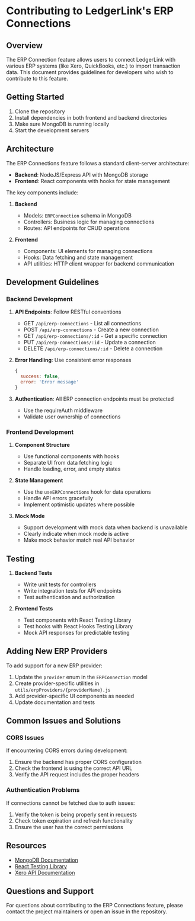 # Contributing to LedgerLink's ERP Connections

## Overview

The ERP Connection feature allows users to connect LedgerLink with various ERP systems (like Xero, QuickBooks, etc.) to import transaction data. This document provides guidelines for developers who wish to contribute to this feature.

## Getting Started

1. Clone the repository
2. Install dependencies in both frontend and backend directories
3. Make sure MongoDB is running locally
4. Start the development servers

## Architecture

The ERP Connections feature follows a standard client-server architecture:

- **Backend**: NodeJS/Express API with MongoDB storage
- **Frontend**: React components with hooks for state management

The key components include:

1. **Backend**
   - Models: `ERPConnection` schema in MongoDB
   - Controllers: Business logic for managing connections
   - Routes: API endpoints for CRUD operations

2. **Frontend**
   - Components: UI elements for managing connections
   - Hooks: Data fetching and state management
   - API utilities: HTTP client wrapper for backend communication

## Development Guidelines

### Backend Development

1. **API Endpoints**: Follow RESTful conventions
   - GET `/api/erp-connections` - List all connections
   - POST `/api/erp-connections` - Create a new connection
   - GET `/api/erp-connections/:id` - Get a specific connection
   - PUT `/api/erp-connections/:id` - Update a connection
   - DELETE `/api/erp-connections/:id` - Delete a connection

2. **Error Handling**: Use consistent error responses
   ```javascript
   {
     success: false,
     error: 'Error message'
   }
   ```

3. **Authentication**: All ERP connection endpoints must be protected
   - Use the requireAuth middleware
   - Validate user ownership of connections

### Frontend Development

1. **Component Structure**
   - Use functional components with hooks
   - Separate UI from data fetching logic
   - Handle loading, error, and empty states

2. **State Management**
   - Use the `useERPConnections` hook for data operations
   - Handle API errors gracefully
   - Implement optimistic updates where possible

3. **Mock Mode**
   - Support development with mock data when backend is unavailable
   - Clearly indicate when mock mode is active
   - Make mock behavior match real API behavior

## Testing

1. **Backend Tests**
   - Write unit tests for controllers
   - Write integration tests for API endpoints
   - Test authentication and authorization

2. **Frontend Tests**
   - Test components with React Testing Library
   - Test hooks with React Hooks Testing Library
   - Mock API responses for predictable testing

## Adding New ERP Providers

To add support for a new ERP provider:

1. Update the `provider` enum in the `ERPConnection` model
2. Create provider-specific utilities in `utils/erpProviders/{providerName}.js`
3. Add provider-specific UI components as needed
4. Update documentation and tests

## Common Issues and Solutions

### CORS Issues

If encountering CORS errors during development:

1. Ensure the backend has proper CORS configuration
2. Check the frontend is using the correct API URL
3. Verify the API request includes the proper headers

### Authentication Problems

If connections cannot be fetched due to auth issues:

1. Verify the token is being properly sent in requests
2. Check token expiration and refresh functionality
3. Ensure the user has the correct permissions

## Resources

- [MongoDB Documentation](https://docs.mongodb.com/)
- [React Testing Library](https://testing-library.com/docs/react-testing-library/intro/)
- [Xero API Documentation](https://developer.xero.com/documentation/)

## Questions and Support

For questions about contributing to the ERP Connections feature, please contact the project maintainers or open an issue in the repository.
